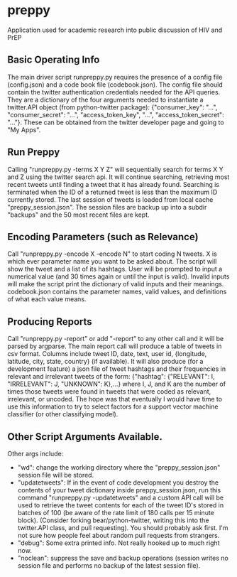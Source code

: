 # preppy
Application used for academic research into public discussion of HIV and PrEP

## Basic Operating Info
The main driver script runpreppy.py requires the presence of a config file (config.json) and a code book file (codebook.json). The config file should contain the twitter authentication credentials needed for the API queries. They are a dictionary of the four arguments needed to instantiate a twitter.API object (from python-twitter package):
{"consumer_key": "...", "consumer_secret": "...", "access_token_key", "...", "access_token_secret": "..."}. These can be obtained from the twitter developer page and going to "My Apps".

## Run Preppy
Calling "runpreppy.py -terms X Y Z" will sequentially search for terms X Y and Z using the twitter search api. It will continue searching, retrieving most recent tweets until finding a tweet that it has already found. Searching is terminated when the ID of a returned tweet is less than the maximum ID currently stored.
The last session of tweets is loaded from local cache "preppy_session.json". The session files are backup up into a subdir "backups" and the 50 most recent files are kept.

## Encoding Parameters (such as Relevance)
Call "runpreppy.py -encode X -encode N" to start coding N tweets. X is which ever parameter name you want to be asked about. The script will show the tweet and a list of its hashtags. User will be prompted to input a numerical value (and 30 times again or until the input is valid). Invalid inputs will make the script print the dictionary of valid inputs and their meanings.
codebook.json contains the parameter names, valid values, and definitions of what each value means.

## Producing Reports
Call "runpreppy.py -report" or add "-report" to any other call and it will be parsed by argparse.
The main report call will produce a table of tweets in csv format. Columns include tweet ID, date, text, user id, {longitude, latitude, city, state, country} (if available).
It will also produce (for a development feature) a json file of tweet hashtags and their frequencies in relevant and irrelevant tweets of the form:
{"hashtag": {"RELEVANT": I, "IRRELEVANT": J, "UNKNOWN": K},...} where I, J, and K are the number of times those tweets were found in tweets that were coded as relevant, irrelevant, or uncoded. The hope was that eventually I would have time to use this information to try to select factors for a support vector machine classifier (or other classifying model).

## Other Script Arguments Available.
Other args include:
- "wd": change the working directory where the "preppy_session.json" session file will be stored.
- "updatetweets": If in the event of code development you destroy the contents of your tweet dictionary inside preppy_session.json, run this command "runpreppy.py -updatetweets" and a custom API call will be used to retrieve the tweet contents for each of the tweet ID's stored in batches of 100 (be aware of the rate limit of 180 calls per 15 minute block).
(Consider forking bear/python-twitter, writing this into the twitter.API class, and pull requesting). You should probably ask first. I'm not sure how people feel about random pull requests from strangers.
- "debug": Some extra printed info. Not really hooked up to much right now.
- "noclean": suppress the save and backup operations (session writes no session file and performs no backup of the latest session file).
